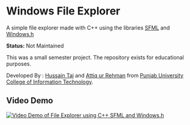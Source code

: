 # Windows File Explorer 

A simple file explorer made with C++ using the libraries 
[SFML](https://www.sfml-dev.org) 
and 
[Windows.h](https://docs.microsoft.com/en-us/cpp/cpp/header-files-cpp?view=vs-2019)

**Status:** Not Maintained

This was a small semester project. The repository exists for educational purposes.

Developed By : [Hussain Taj](https://github.com/HussainTaj-W) and [Attiq ur Rehman](https://github.com/hattiq) from [Punjab University College of Information Technology](https://pucit.edu.pk).

## Video Demo

[![Video Demo of File Explorer using C++ SFML and Windows.h](http://img.youtube.com/vi/M8Qbw-aOkeg/0.jpg)](https://www.youtube.com/watch?v=M8Qbw-aOkeg "Watch File Explorer using C++ SFML and Windows.h demo")
